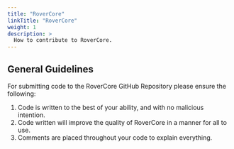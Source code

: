 ```yaml
---
title: "RoverCore"
linkTitle: "RoverCore"
weight: 1
description: >
  How to contribute to RoverCore.
---
```


## General Guidelines
For submitting code to the RoverCore GitHub Repository please ensure the following:
1. Code is written to the best of your ability, and with no malicious intention.
2. Code written will improve the quality of RoverCore in a manner for all to use.
3. Comments are placed throughout your code to explain everything.

